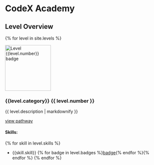 # CodeX Academy

## Level Overview

{% for level in site.levels %}

<img src="{{level.badge_image}}" alt="Level {{level.number}} badge" width="150"/>

### {{level.category}} {{ level.number }} 

{{ level.description | markdownify }}

[view pathway]({{level.pathway}})

#### Skills:

{% for skill in level.skills %}
- {{skill.skill}} {% for badge in level.badges %}[badge]({{badge}}){% endfor %}{% endfor %}
{% endfor %}



